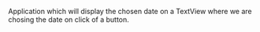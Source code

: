 Application which will display the chosen date on a TextView where we are chosing the date on click of a button.
